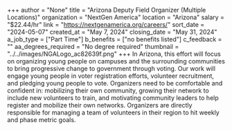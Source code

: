 +++
author = "None"
title = "Arizona Deputy Field Organizer (Multiple Locations)"
organization = "NextGen America"
location = "Arizona"
salary = "$22.44/hr"
link = "https://nextgenamerica.org/careers/"
sort_date = "2024-05-07"
created_at = "May 7, 2024"
closing_date = "May 31, 2024"
a_job_type = ["Part Time"]
b_benefits = ["no benefits listed"]
c_feedback = ""
aa_degrees_required = "No degree required"
thumbnail = "../../images/NGALogo_ac82639f.png"
+++
In Arizona, this effort will focus on organizing young people on campuses and the surrounding communities to bring progressive change to government through voting. Our work will engage young people in voter registration efforts, volunteer recruitment, and pledging young people to vote. Organizers need to be comfortable and confident in: mobilizing their own community, growing their network to include new volunteers to train, and motivating community leaders to help register and mobilize their own networks. Organizers are directly responsible for managing a team of volunteers in their region to hit weekly and phase metric goals. 